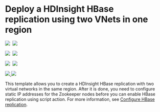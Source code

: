 # Deploy a HDInsight HBase replication using two VNets in one region

<IMG SRC="https://azbotstorage.blob.core.windows.net/badges/101-hdinsight-hbase-replication-two-vnets-same-region/PublicLastTestDate.svg" />&nbsp;
<IMG SRC="https://azbotstorage.blob.core.windows.net/badges/101-hdinsight-hbase-replication-two-vnets-same-region/PublicDeployment.svg" />&nbsp;

<IMG SRC="https://azbotstorage.blob.core.windows.net/badges/101-hdinsight-hbase-replication-two-vnets-same-region/FairfaxLastTestDate.svg" />&nbsp;
<IMG SRC="https://azbotstorage.blob.core.windows.net/badges/101-hdinsight-hbase-replication-two-vnets-same-region/FairfaxDeployment.svg" />&nbsp;

<IMG SRC="https://azbotstorage.blob.core.windows.net/badges/101-hdinsight-hbase-replication-two-vnets-same-region/BestPracticeResult.svg" />&nbsp;
<IMG SRC="https://azbotstorage.blob.core.windows.net/badges/101-hdinsight-hbase-replication-two-vnets-same-region/CredScanResult.svg" />&nbsp;

<a href="https://portal.azure.com/#create/Microsoft.Template/uri/https%3A%2F%2Fraw.githubusercontent.com%2FAzure%2Fazure-quickstart-templates%2Fmaster%2F101-hdinsight-hbase-replication-two-vnets-same-region%2Fazuredeploy.json" target="_blank">
    <img src="http://azuredeploy.net/deploybutton.png"/>
</a>
<a href="http://armviz.io/#/?load=https%3A%2F%2Fraw.githubusercontent.com%2FAzure%2Fazure-quickstart-templates%2Fmaster%2F101-hdinsight-hbase-replication-two-vnets-same-region%2Fazuredeploy.json" target="_blank">
    <img src="http://armviz.io/visualizebutton.png"/>
</a>

This template allows you to create a HDInsight HBase replication with two virtual networks in the same region. After it is done, you need to configure static IP addresses for the Zookeeper nodes before you can enable HBase replication using script action. For more information, see [Configure HBase replication](https://docs.microsoft.com/azure/hdinsight/hdinsight-hbase-replication).
